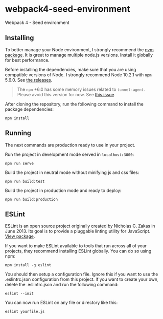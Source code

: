 # webpack4-seed-environment
Webpack 4 - Seed environment


## Installing
To better manage your Node environment, I strongly recommend the [nvm package](https://github.com/creationix/Nvm). It is great to manage multiple node.js versions. Install it globally for best performance.

Before installing the dependencies, make sure that you are using compatible versions of Node. I strongly recommend Node 10.2.1 with `npm` 5.6.0. See [the releases](https://nodejs.org/en/download/releases/).

> The `npm` +6.0 has some memory issues related to `tunnel-agent`. Please avoid this version for now. See [this issue](https://github.com/request/tunnel-agent/issues/41).

After cloning the repository, run the following command to install the package dependencies:
```
npm install
```

## Running
The next commands are production ready to use in your project.

Run the project in development mode served in `localhost:3000`:
```
npm run serve
```
Build the project in neutral mode without minifying js and css files:
```
npm run build:test
```
Build the project in production mode and ready to deploy:
```
npm run build:production
```

## ESLint
ESLint is an open source project originally created by Nicholas C. Zakas in June 2013. Its goal is to provide a pluggable linting utility for JavaScript. [View package](https://eslint.org/).

If you want to make ESLint available to tools that run across all of your projects, they recommend installing ESLint globally. You can do so using npm:
```
npm install -g eslint
```
You should then setup a configuration file. Ignore this if you want to use the .eslintrc.json configuration from this project. If you want to create your own, delete the .eslintrc.json and run the following command:
```
eslint --init
```
You can now run ESLint on any file or directory like this:
```
eslint yourfile.js
```
